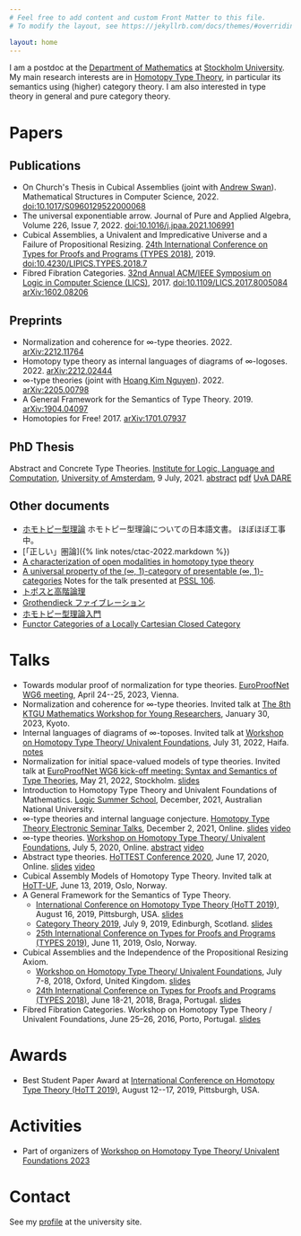 ```yaml
---
# Feel free to add content and custom Front Matter to this file.
# To modify the layout, see https://jekyllrb.com/docs/themes/#overriding-theme-defaults

layout: home
---
```


I am a postdoc at the
[Department of Mathematics](https://www.su.se/matematiska-institutionen/)
at [Stockholm University](https://www.su.se/).
My main research interests are in
[Homotopy Type Theory](https://homotopytypetheory.org/),
in particular its semantics using (higher) category theory.
I am also interested in type theory in general and pure category theory.

# Papers #

## Publications ##

*   On Church's Thesis in Cubical Assemblies (joint with [Andrew Swan][andrew_swan]).
    Mathematical Structures in Computer Science,
    2022.
    [doi:10.1017/S0960129522000068](https://dx.doi.org/10.1017/S0960129522000068)
*   The universal exponentiable arrow.
    Journal of Pure and Applied Algebra,
    Volume 226, Issue 7, 2022.
    [doi:10.1016/j.jpaa.2021.106991](https://dx.doi.org/10.1016/j.jpaa.2021.106991)
*   Cubical Assemblies, a Univalent and Impredicative Universe and a Failure of Propositional Resizing.
    [24th International Conference on Types for Proofs and Programs (TYPES 2018)](https://types2018.projj.eu/),
    2019.
    [doi:10.4230/LIPICS.TYPES.2018.7](https://dx.doi.org/10.4230/LIPICS.TYPES.2018.7)
*   Fibred Fibration Categories.
    [32nd Annual ACM/IEEE Symposium on Logic in Computer Science (LICS)](https://lics.siglog.org/lics17/),
    2017.
    [doi:10.1109/LICS.2017.8005084](http://dx.doi.org/10.1109/LICS.2017.8005084)
    [arXiv:1602.08206](https://arxiv.org/abs/1602.08206)

[andrew_swan]: https://sites.google.com/site/wakelinswan/

## Preprints ##

*   Normalization and coherence for ∞-type theories.
    2022.
    [arXiv:2212.11764](https://arxiv.org/abs/2212.11764)
*   Homotopy type theory as internal languages of diagrams of ∞-logoses.
    2022.
    [arXiv:2212.02444](https://arxiv.org/abs/2212.02444)
*   ∞-type theories (joint with [Hoang Kim Nguyen][hoang_kim_nguyen]).
    2022.
    [arXiv:2205.00798](https://arxiv.org/abs/2205.00798)
*   A General Framework for the Semantics of Type Theory.
    2019.
    [arXiv:1904.04097](https://arxiv.org/abs/1904.04097)
*   Homotopies for Free!
    2017.
    [arXiv:1701.07937](https://arxiv.org/abs/1701.07937)

[hoang_kim_nguyen]: https://hk-nguyen-math.github.io/

## PhD Thesis ##

Abstract and Concrete Type Theories.
[Institute for Logic, Language and Computation](https://www.illc.uva.nl/),
[University of Amsterdam](https://www.uva.nl/),
9 July, 2021.
[abstract](https://www.illc.uva.nl/cms/publication/5287?showAbstract=1)
[pdf](https://eprints.illc.uva.nl/id/document/12150)
[UvA DARE](https://hdl.handle.net/11245.1/41ff0b60-64d4-4003-8182-c244a9afab3b)

## Other documents ##

*   [ホモトピー型理論](https://uemurax.github.io/hott-ja/index.html)
    ホモトピー型理論についての日本語文書。
    ほぼほぼ工事中。
*   [「正しい」圏論]({% link notes/ctac-2022.markdown %})
*   [A characterization of open modalities in homotopy type theory](pdfs/characterization-of-open-modalities.pdf)
*   [A universal property of the (∞, 1)-category of presentable (∞, 1)-categories](pdfs/universal-property-of-pr.pdf)
    Notes for the talk presented at [PSSL 106](http://www.math.muni.cz/~bourkej/PSSL106.html).
*   [トポスと高階論理](pdfs/topos-and-hol.pdf)
*   [Grothendieck ファイブレーション](pdfs/grothendieck-fibrations-ja.pdf)
*   [ホモトピー型理論入門](pdfs/hott-intro-ja.pdf)
*   [Functor Categories of a Locally Cartesian Closed Category](pdfs/functor-categories-of-lccc.pdf)

# Talks #

*   Towards modular proof of normalization for type theories.
    [EuroProofNet WG6 meeting](https://europroofnet.github.io/wg6-vienna/),
    April 24--25, 2023, Vienna.
*   Normalization and coherence for ∞-type theories.
    Invited talk at [The 8th KTGU Mathematics Workshop for Young Researchers](https://www.math.kyoto-u.ac.jp/workshop/ktgu_yr/8thWorkshop/),
    January 30, 2023, Kyoto.
*   Internal languages of diagrams of ∞-toposes.
    Invited talk at [Workshop on Homotopy Type Theory/ Univalent Foundations](https://hott-uf.github.io/2022/),
    July 31, 2022, Haifa.
    [notes](pdfs/hott-uf-2022-notes.pdf)
*   Normalization for initial space-valued models of type theories.
    Invited talk at [EuroProofNet WG6 kick-off meeting: Syntax and Semantics of Type Theories](https://europroofnet.github.io/wg6-kickoff-stockholm/),
    May 21, 2022, Stockholm.
    [slides](https://europroofnet.github.io/assets/wg6/stockholm-kickoff-slides/uemura-europroofnet-stockholm-slides.pdf)
*   Introduction to Homotopy Type Theory and Univalent Foundations of Mathematics.
    [Logic Summer School](http://lss.cecs.anu.edu.au/),
    December, 2021, Australian National University.
*   ∞-type theories and internal language conjecture.
    [Homotopy Type Theory Electronic Seminar Talks](https://uwo.ca/math/faculty/kapulkin/seminars/hottest.html),
    December 2, 2021, Online.
    [slides](https://uwo.ca/math/faculty/kapulkin/seminars/hottestfiles/Uemura-2021-12-02-HoTTEST.pdf)
    [video](https://www.youtube.com/watch?v=DY42DgCxQls)
*   ∞-type theories.
    [Workshop on Homotopy Type Theory/ Univalent Foundations](https://hott-uf.github.io/2020/),
    July 5, 2020, Online.
    [abstract](https://hott-uf.github.io/2020/HoTTUF_2020_paper_4.pdf)
    [video](https://www.youtube.com/watch?v=DEchgzYw3qE)
*   Abstract type theories.
    [HoTTEST Conference 2020](https://www.uwo.ca/math/faculty/kapulkin/seminars/hottest_conference_2020.html),
    June 17, 2020, Online.
    [slides](https://www.uwo.ca/math/faculty/kapulkin/seminars/hottestfiles/Uemura-2020-06-17-HoTTEST.pdf)
    [video](https://www.youtube.com/watch?v=8o8cEUxWAjE)
*   Cubical Assembly Models of Homotopy Type Theory.
    Invited talk at [HoTT-UF](https://cas.oslo.no/hott-uf/),
    June 13, 2019, Oslo, Norway.
*   A General Framework for the Semantics of Type Theory.
    *   [International Conference on Homotopy Type Theory (HoTT 2019)](https://hott.github.io/HoTT-2019/),
        August 16, 2019, Pittsburgh, USA.
        [slides](https://hott.github.io/HoTT-2019//conf-slides/Uemura.pdf)
    *   [Category Theory 2019](http://conferences.inf.ed.ac.uk/ct2019/),
        July 9, 2019, Edinburgh, Scotland.
        [slides](http://conferences.inf.ed.ac.uk/ct2019/slides/7.pdf)
    *   [25th International Conference on Types for Proofs and Programs (TYPES 2019)](https://cas.oslo.no/types2019/),
        June 11, 2019, Oslo, Norway.
*   Cubical Assemblies and the Independence of the Propositional Resizing Axiom.
    *   [Workshop on Homotopy Type Theory/ Univalent Foundations](https://hott-uf.github.io/2018/),
        July 7-8, 2018, Oxford, United Kingdom.
        [slides](https://hott-uf.github.io/2018/slides/UemuraHoTTUF2018.pdf)
    *   [24th International Conference on Types for Proofs and Programs (TYPES 2018)](https://types2018.projj.eu/),
        June 18-21, 2018, Braga, Portugal.
        [slides](https://www.dropbox.com/sh/shr2fpv4r08pvj0/AABcV-C_-uUXsqO6Z95DSVLYa/Jun18?dl=0&preview=Uemura(abstract%25233).pdf)
*   Fibred Fibration Categories.
    Workshop on Homotopy Type Theory / Univalent Foundations,
    June 25–26, 2016, Porto, Portugal.
    [slides](pdfs/hott-uf-2016-slides.pdf)

# Awards #

*   Best Student Paper Award at
    [International Conference on Homotopy Type Theory (HoTT 2019)](https://hott.github.io/HoTT-2019/),
    August 12--17, 2019, Pittsburgh, USA.

# Activities #

*   Part of organizers of [Workshop on Homotopy Type Theory/ Univalent Foundations 2023](https://hott-uf.github.io/2023/)

# Contact #

See my [profile](https://www.su.se/profiles/taue1805-1.565619)
at the university site.
